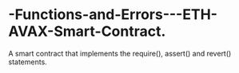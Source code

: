 # -Functions-and-Errors---ETH-AVAX-Smart-Contract.
A smart contract that implements the require(), assert() and revert() statements.
